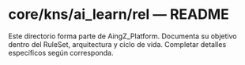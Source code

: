 # core/kns/ai_learn/rel — README

Este directorio forma parte de AingZ_Platform. Documenta su objetivo dentro del RuleSet, arquitectura y ciclo de vida. Completar detalles específicos según corresponda.
